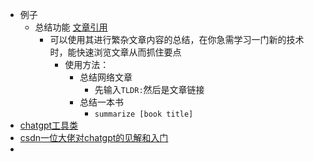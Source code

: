 - 例子
	- 总结功能 [文章引用](https://www.zdnet.com/article/how-to-use-chatgpt-to-summarize-a-book-article-or-research-paper/)
		- 可以使用其进行繁杂文章内容的总结，在你急需学习一门新的技术时，能快速浏览文章从而抓住要点
			- 使用方法：
				- 总结网络文章
					- 先输入`TLDR:`然后是文章链接
				- 总结一本书
					- `summarize [book title]`
- [chatgpt工具类](https://github.com/ikaijua/Awesome-AITools/blob/main/README-CN.md)
- [csdn一位大佬对chatgpt的见解和入门](https://blog.csdn.net/qq_37177115/article/details/130073225)
-